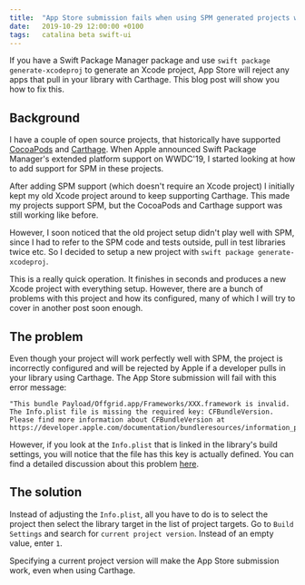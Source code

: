 ```yaml
---
title:  "App Store submission fails when using SPM generated projects with carthage"
date:   2019-10-29 12:00:00 +0100
tags:   catalina beta swift-ui
---
```


If you have a Swift Package Manager package and use `swift package generate-xcodeproj` to generate an Xcode project, App Store will reject any apps that pull in your library with Carthage. This blog post will show you how to fix this.


## Background

I have a couple of open source projects, that historically have supported [CocoaPods][CocoaPods] and [Carthage][Carthage]. When Apple announced Swift Package Manager's extended platform support on WWDC'19, I started looking at how to add support for SPM in these projects.

After adding SPM support (which doesn't require an Xcode project) I initially kept my old Xcode project around to keep supporting Carthage. This made my projects support SPM, but the CocoaPods and Carthage support was still working like before.

However, I soon noticed that the old project setup didn't play well with SPM, since I had to refer to the SPM code and tests outside, pull in test libraries twice etc. So I decided to setup a new project with `swift package generate-xcodeproj`.

This is a really quick operation. It finishes in seconds and produces a new Xcode project with everything setup. However, there are a bunch of problems with this project and how its configured, many of which I will try to cover in another post soon enough.


## The problem

Even though your project will work perfectly well with SPM, the project is incorrectly configured and will be rejected by Apple if a developer pulls in your library using Carthage. The App Store submission will fail with this error message:

```
"This bundle Payload/Offgrid.app/Frameworks/XXX.framework is invalid. The Info.plist file is missing the required key: CFBundleVersion. Please find more information about CFBundleVersion at https://developer.apple.com/documentation/bundleresources/information_property_list/cfbundleversion"
```

However, if you look at the `Info.plist` that is linked in the library's build settings, you will notice that the file has this key is actually defined. You can find a detailed discussion about this problem [here](https://github.com/danielsaidi/Sheeeeeeeeet/issues/116).


## The solution

Instead of adjusting the `Info.plist`, all you have to do is to select the project then select the library target in the list of project targets. Go to `Build Settings` and search for `current project version`. Instead of an empty value, enter `1`.

Specifying a current project version will make the App Store submission work, even when using Carthage.


[Carthage]: https://github.com/Carthage
[CocoaPods]: http://cocoapods.org

